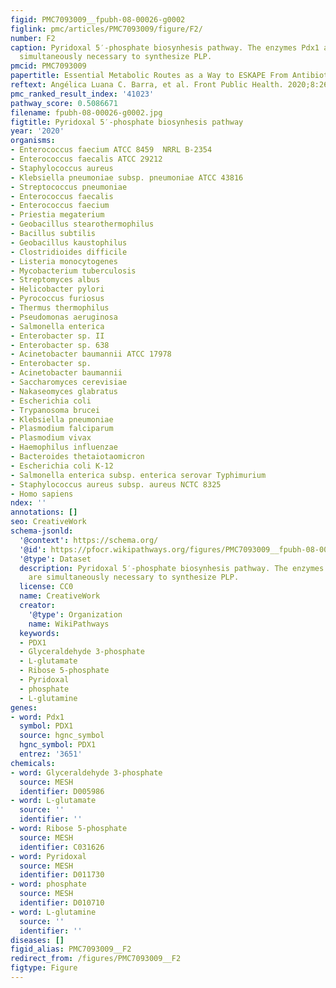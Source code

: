 ```yaml
---
figid: PMC7093009__fpubh-08-00026-g0002
figlink: pmc/articles/PMC7093009/figure/F2/
number: F2
caption: Pyridoxal 5′-phosphate biosynhesis pathway. The enzymes Pdx1 and Pdx2 are
  simultaneously necessary to synthesize PLP.
pmcid: PMC7093009
papertitle: Essential Metabolic Routes as a Way to ESKAPE From Antibiotic Resistance.
reftext: Angélica Luana C. Barra, et al. Front Public Health. 2020;8:26.
pmc_ranked_result_index: '41023'
pathway_score: 0.5086671
filename: fpubh-08-00026-g0002.jpg
figtitle: Pyridoxal 5′-phosphate biosynhesis pathway
year: '2020'
organisms:
- Enterococcus faecium ATCC 8459  NRRL B-2354
- Enterococcus faecalis ATCC 29212
- Staphylococcus aureus
- Klebsiella pneumoniae subsp. pneumoniae ATCC 43816
- Streptococcus pneumoniae
- Enterococcus faecalis
- Enterococcus faecium
- Priestia megaterium
- Geobacillus stearothermophilus
- Bacillus subtilis
- Geobacillus kaustophilus
- Clostridioides difficile
- Listeria monocytogenes
- Mycobacterium tuberculosis
- Streptomyces albus
- Helicobacter pylori
- Pyrococcus furiosus
- Thermus thermophilus
- Pseudomonas aeruginosa
- Salmonella enterica
- Enterobacter sp. II
- Enterobacter sp. 638
- Acinetobacter baumannii ATCC 17978
- Enterobacter sp.
- Acinetobacter baumannii
- Saccharomyces cerevisiae
- Nakaseomyces glabratus
- Escherichia coli
- Trypanosoma brucei
- Klebsiella pneumoniae
- Plasmodium falciparum
- Plasmodium vivax
- Haemophilus influenzae
- Bacteroides thetaiotaomicron
- Escherichia coli K-12
- Salmonella enterica subsp. enterica serovar Typhimurium
- Staphylococcus aureus subsp. aureus NCTC 8325
- Homo sapiens
ndex: ''
annotations: []
seo: CreativeWork
schema-jsonld:
  '@context': https://schema.org/
  '@id': https://pfocr.wikipathways.org/figures/PMC7093009__fpubh-08-00026-g0002.html
  '@type': Dataset
  description: Pyridoxal 5′-phosphate biosynhesis pathway. The enzymes Pdx1 and Pdx2
    are simultaneously necessary to synthesize PLP.
  license: CC0
  name: CreativeWork
  creator:
    '@type': Organization
    name: WikiPathways
  keywords:
  - PDX1
  - Glyceraldehyde 3-phosphate
  - L-glutamate
  - Ribose 5-phosphate
  - Pyridoxal
  - phosphate
  - L-glutamine
genes:
- word: Pdx1
  symbol: PDX1
  source: hgnc_symbol
  hgnc_symbol: PDX1
  entrez: '3651'
chemicals:
- word: Glyceraldehyde 3-phosphate
  source: MESH
  identifier: D005986
- word: L-glutamate
  source: ''
  identifier: ''
- word: Ribose 5-phosphate
  source: MESH
  identifier: C031626
- word: Pyridoxal
  source: MESH
  identifier: D011730
- word: phosphate
  source: MESH
  identifier: D010710
- word: L-glutamine
  source: ''
  identifier: ''
diseases: []
figid_alias: PMC7093009__F2
redirect_from: /figures/PMC7093009__F2
figtype: Figure
---
```


